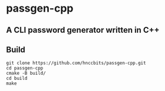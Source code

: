 # passgen-cpp
## A CLI password generator written in C++

## Build

```
git clone https://github.com/hnccbits/passgen-cpp.git
cd passgen-cpp
cmake -B build/
cd build
make
```


